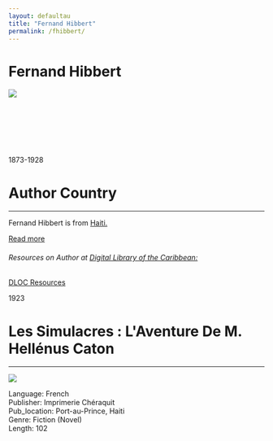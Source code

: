 ```yaml
---
layout: defaultau
title: "Fernand Hibbert"
permalink: /fhibbert/
---
```

<!-- partial:index.partial.html -->
<div class="content">
     <h1>Fernand Hibbert</h1>
    <div class="quote">
        <div><img src="https://desideesetdeslivreshome.files.wordpress.com/2020/01/screenshot_2020-01-02-12-04-26-21626395785.png" class="logo"></div>
    </div>
    <div class="timeline">
        <div style="padding-bottom:100px;"></div>
        <div class="block">
             <div class="date right"><p class="right"> 1873-1928</p></div>
            <div class="dot"></div>
            <div class="left first">
            <div class="author_country">
                <h1>Author Country</h1><hr>
          <div class="aclocation">  <p>Fernand Hibbert is from <a href="{{ site.baseurl }}/62">Haiti.</a></p></div>
              <div class="acreadmore">  <a href="https://en.wikipedia.org/wiki/Fernand_Hibbert" target="_blank">Read more</a></div>
              <div class="aclocation">  <h6>Resources on Author at <a href="https://dloc.com" target="_blank">Digital Library of the Caribbean:</a></h6></div>
              <div class="dlocresources"><a href="{{ site.baseurl }}/fhibbert_dloc" target="_blank">DLOC Resources</a></div>
            </div>
            </div>
            </div>
        <div class="block">
            <div class="date left"><p class="left">1923</p></div>
            <div class="dot"></div>
            <div class="right">
                <h1>Les Simulacres : L'Aventure De M. Hellénus Caton</h1><hr>
                <p><img src=https://books.google.dm/books/content?id=RmGyAAAAIAAJ&printsec=frontcover&img=1&zoom=1&imgtk=AFLRE73lzO3JUZ1cXnuGVnErz0qOswpRiEklrzzv3nIKqfrkp_-r4hZ7iAHvBNm-Z2gImeNnC-ShWIzLA8J1KI9nBzYSd1q5a_AC_6UDHqg0tpssNBbr1RLrMLO358KZp1N6YH5cYqtv""></p>
                <p>
                Language: French<br/>
                Publisher: Imprimerie Chéraquit<br/>
                Pub_location: Port-au-Prince, Haiti<br/>
                Genre: Fiction (Novel)<br/>
                Length: 102 <br/>                   </p>
            </div>
        </div>
        </div>
        </div>
  <!-- partial -->
<script src='https://cdnjs.cloudflare.com/ajax/libs/jquery/3.1.1/jquery.min.js'></script><script  src="{{ site.baseurl }}/assets/js/authorscript.js"></script>